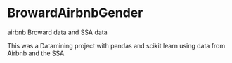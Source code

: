 # BrowardAirbnbGender
 airbnb Broward data and SSA data
 
This was a Datamining project with pandas and scikit learn using data from Airbnb and the SSA
